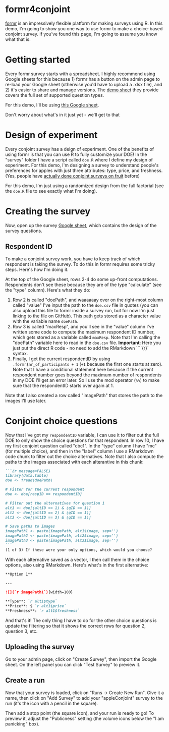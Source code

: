 # formr4conjoint

[formr](https://formr.org/) is an impressively flexible platform for making surveys using R. In this demo, I'm going to show you one way to use formr to make a choice-based conjoint survey. If you've found this page, I'm going to assume you know what that is.

# Getting started

Every formr survey starts with a spreadsheet. I highly recommend using Google sheets for this because 1) formr has a button on the admin page to re-load your Google sheet (otherwise you'd have to upload a .xlsx file), and 2) it's easier to share and manage versions. The [demo sheet](https://docs.google.com/spreadsheets/d/1vXJ8sbkh0p4pM5xNqOelRUmslcq2IHnY9o52RmQLKFw/) they provide covers the full set of supported question types.

For this demo, I'll be using [this Google sheet](https://docs.google.com/spreadsheets/d/1Ih3Pt6uz-gp5vc0SBxBzl4K0aZoRLwI6dtdtZiXSLz0/). 

Don't worry about what's in it just yet - we'll get to that

# Design of experiment 

Every conjoint survey has a deign of experiment. One of the benefits of using formr is that you can use R to fully customize your DOE! In the "survey" folder I have a script called `doe.R` where I define my design of experiment. For this demo, I'm designing a survey to understand people's preferences for apples with just three attributes: type, price, and freshness. (Yes, people have [actually done conjoint surveys on fruit](https://www.emerald.com/insight/content/doi/10.1108/00070709610150879/full/html) before)

For this demo, I'm just using a randomized design from the full factorial (see the `doe.R` file to see exactly what I'm doing). 

# Creating the survey 

Now, open up the survey [Google sheet](https://docs.google.com/spreadsheets/d/1Ih3Pt6uz-gp5vc0SBxBzl4K0aZoRLwI6dtdtZiXSLz0/), which contains the design of the survey questions. 

## Respondent ID

To make a conjoint survey work, you have to keep track of which respondent is taking the survey. To do this in formr requires some tricky steps. Here's how I'm doing it.

At the top of the Google sheet, rows 2-4 do some up-front computations. Respondents don't see these because they are of the type "calculate" (see the "type" column). Here's what they do:

1) Row 2 is called "doePath", and waaaaaay over on the right-most column called "value" I've input the path to the `doe.csv` file in quotes (you can also upload this file to formr inside a survey run, but for now I'm just linking to the file on GitHub). This path gets stored as a character value with the variable name `doePath`.
2) Row 3 is called "maxResp", and you'll see in the "value" column I've written some code to compute the maximum respondent ID number, which gets stored as a variable called `maxResp`. Note that I'm calling the "doePath" variable here to read in the `doe.csv` file. **Important**: Here you just put the direct R code - no need to add the RMarkdown ````{r}` syntax.
3) Finally, I get the current respondentID by using `.formr$nr_of_participants + 1` (`+1` because the first one starts at zero). Note that I have a conditional statement here because if the current respondent number goes beyond the maximum number of respondents in my DOE I'll get an error later. So I use the mod operator (`%%`) to make sure that the respondentID starts over again at 1. 

Note that I also created a row called "imagePath" that stores the path to the images I'll use later.

# Conjoint choice questions 

Now that I've got my `respondentID` variable, I can use it to filter out the full DOE to only show the choice questions for that respondent. In row 10, I have my first conjoint question called "cbc1". In the "type" column I have "mc" (for multiple choice), and then in the "label" column I use a RMarkdown code chunk to filter out the choice alternatives. Note that I also compute the paths to the images associated with each alterantive in this chunk:

````markdown
```{r message=FALSE}
library(data.table)
doe <- fread(doePath)

# Filter for the current respondent
doe <- doe[respID == respondentID]

# Filter out the alternatives for question 1
alt1 <- doe[(altID == 1) & (qID == 1)]
alt2 <- doe[(altID == 2) & (qID == 1)]
alt3 <- doe[(altID == 3) & (qID == 1)]

# Save paths to images
imagePath1 <- paste(imagePath, alt1$image, sep='')
imagePath2 <- paste(imagePath, alt2$image, sep='')
imagePath3 <- paste(imagePath, alt3$image, sep='')
```
(1 of 3) If these were your only options, which would you choose?
````

With each alternative saved as a vector, I then call them in the choice options, also using RMarkdown. Here's what's in the first alternative:

````markdown
**Option 1**

---

![](`r imagePath1`){width=100}

**Type**: `r alt1$type`
**Price**: $ `r alt1$price`
**Freshness**: `r alt1$freshness`
````

And that's it! The only thing I have to do for the other choice questions is update the filtering so that it shows the correct rows for question 2, question 3, etc.

## Uploading the survey

Go to your admin page, click on "Create Survey", then import the Google sheet. On the left panel you can click "Test Survey" to preview it.

## Create a run 

Now that your survey is loaded, click on "Runs -> Create New Run". Give it a name, then click on "Add Survey" to add your "appleConjoint" survey to the run (it's the icon with a pencil in the square).

Then add a stop point (the square icon), and your run is ready to go! To preview it, adjust the "Publicness" setting (the volume icons below the "I am panicking" box).
